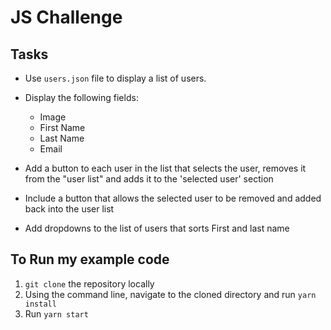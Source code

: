 JS Challenge
===

Tasks
--
- Use `users.json` file to display a list of users. 

- Display the following fields:
    - Image 
    - First Name
    - Last Name
    - Email
- Add a button to each user in the list that selects the user, removes it from the "user list" and adds it to the 'selected user'
section
- Include a button that allows the selected user to be removed and added back into the user list
- Add dropdowns to the list of users that sorts First and last name

To Run my example code
---

1. `git clone` the repository locally
2. Using the command line, navigate to the cloned directory and run `yarn install`
3. Run `yarn start`
